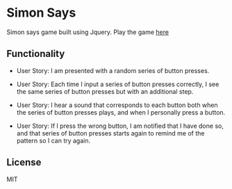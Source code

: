 # Simon Says
Simon says game built using Jquery. Play the game [here](http://alidaca.github.io/simon-says/)

## Functionality
- User Story: I am presented with a random series of button presses.

- User Story: Each time I input a series of button presses correctly, I see the same series of button presses but with an additional step.

- User Story: I hear a sound that corresponds to each button both when the series of button presses plays, and when I personally press a button.

- User Story: If I press the wrong button, I am notified that I have done so, and that series of button presses starts again to remind me of the pattern so I can try again.

## License
MIT
